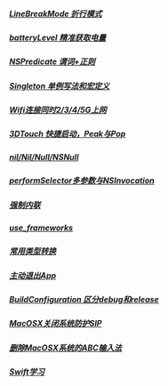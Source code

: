 ##### [LineBreakMode 折行模式](https://github.com/starainDou/DDYKnowledge/blob/master/Files/LineBreakMode.md)
##### [batteryLevel 精准获取电量](https://github.com/starainDou/DDYKnowledge/blob/master/Files/batteryLevel.md)
##### [NSPredicate 谓词+正则](https://github.com/starainDou/DDYKnowledge/blob/master/Files/NSPredicate.md)
##### [Singleton 单例写法和宏定义](https://github.com/starainDou/DDYKnowledge/blob/master/Files/Singleton.md)
##### [Wifi连接同时2/3/4/5G上网](https://github.com/starainDou/DDYKnowledge/blob/master/Files/Wifi.md)
##### [3DTouch 快捷启动，Peak与Pop](https://github.com/starainDou/DDYKnowledge/blob/master/Files/3DTouch.md)
##### [nil/Nil/Null/NSNull](https://github.com/starainDou/DDYKnowledge/blob/master/Files/nil_Nil_Null_NSNull.md)
##### [performSelector多参数与NSInvocation](https://github.com/starainDou/DDYKnowledge/blob/master/Files/NSInvocation.md)
##### [强制内联](https://github.com/starainDou/DDYKnowledge/blob/master/Files/alwaysInline.md)
##### [use_frameworks](https://github.com/starainDou/DDYKnowledge/blob/master/Files/use_frameworks.md)
##### [常用类型转换](https://github.com/starainDou/DDYKnowledge/blob/master/Files/typechange.md)
##### [主动退出App](https://github.com/starainDou/DDYKnowledge/blob/master/Files/exit.md)
##### [BuildConfiguration 区分debug和release](https://github.com/starainDou/DDYKnowledge/blob/master/Files/BuildConfiguration.md)
##### [MacOSX关闭系统防护SIP](https://github.com/starainDou/DDYKnowledge/blob/master/Files/SIP.md)
##### [删除MacOSX系统的ABC输入法](https://github.com/starainDou/DDYKnowledge/blob/master/Files/DeleteSystemABC.md)
##### [Swift学习](https://github.com/starainDou/DDYKnowledge/blob/master/Swift/Swift1.md)
